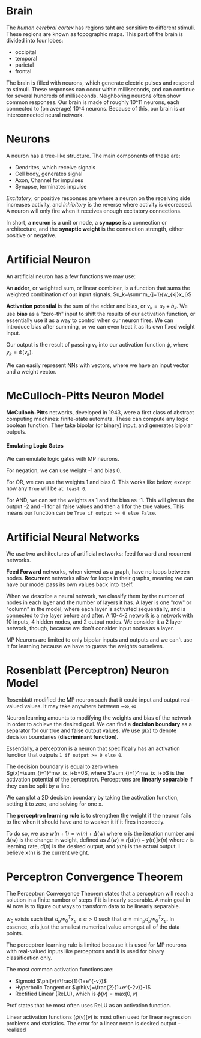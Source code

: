 # Brain
The *human cerebral cortex* has regions taht are sensitive to different stimuli. These regions are known as topographic maps. This part of the brain is divided into four lobes: 
- occipital
- temporal
- parietal
- frontal

The brain is filled with neurons, which generate electric pulses and respond to stimuli. These responses can occur within milliseconds, and can continue for several hundreds of milliseconds. Neighboring neurons often show common responses. Our brain is made of roughly 10^11 neurons, each connected to (on average) 10^4 neurons. Because of this, our brain is an interconnected neural network. 

# Neurons

A neuron has a tree-like structure. The main components of these are: 
- Dendrites, which receive signals
- Cell body, generates signal
- Axon, Channel for impulses
- Synapse, terminates impulse

*Excitatory*, or positive responses are where a neuron on the receiving side increases activity, and *inhibitory* is the reverse where activity is decreased. A neuron will only fire when it receives enough excitatory connections.

In short, a **neuron** is a unit or node, a **synapse** is a connection or architecture, and the **synaptic weight** is the connection strength, either positive or negative. 

# Artificial Neuron

An artificial neuron has a few functions we may use: 

An **adder**, or weighted sum, or linear combiner, is a function that sums the weighted combination of our input signals. 
$u_k=\sum^m_{j=1}{w_{kj}x_j}$

**Activation potential** is the sum of the adder and bias, or $v_k=u_k+b_k$. We use **bias** as a "zero-th" input to shift the results of our activation function, or essentially use it as a way to control when our neuron fires. We can introduce bias after summing, or we can even treat it as its own fixed weight input. 

Our output is the result of passing $v_k$ into our activation function $\phi$, where $y_k=\phi(v_k)$. 

We can easily represent NNs with vectors, where we have an input vector and a weight vector. 
# McCulloch-Pitts Neuron Model
**McCulloch-Pitts** networks, developed in 1943, were a first class of abstract computing machines: finite-state automata. These can compute any logic boolean function. They take bipolar (or binary) input, and generates bipolar outputs. 

#### Emulating Logic Gates

We can emulate logic gates with MP neurons. 

For negation, we can use weight -1 and bias 0. 

For OR, we can use the weights 1 and bias 0. This works like below, except now any `True` will be `at least 0`. 

For AND, we can set the weights as 1 and the bias as -1. This will give us the output -2 and -1 for all false values and then a 1 for the true values. This means our function can be `True if output >= 0 else False`. 

# Artificial Neural Networks

We use two architectures of artificial networks: feed forward and recurrent networks. 

**Feed Forward** networks, when viewed as a graph, have no loops between nodes. **Recurrent** networks allow for loops in their graphs, meaning we can have our model pass its own values back into itself. 

When we describe a neural network, we classify them by the number of nodes in each layer and the number of layers it has. A layer is one "row" or "column" in the model, where each layer is activated sequentially, and is connected to the layer before and after. A 10-4-2 network is a network with 10 inputs, 4 hidden nodes, and 2 output nodes. We consider it a 2 layer network, though, because we don't consider input nodes as a layer. 

MP Neurons are limited to only bipolar inputs and outputs and we can't use it for learning because we have to guess the weights ourselves. 

# Rosenblatt (Perceptron) Neuron Model

Rosenblatt modified the MP neuron such that it could input and output real-valued values. It may take anywhere between $-\infty, \infty$ 

Neuron learning amounts to modifying the weights and bias of the network in order to achieve the desired goal. We can find a **decision boundary** as a separator for our true and false output values. We use $g(x)$ to denote decision boundaries (**discriminant function**). 

Essentially, a perceptron is a neuron that specifically has an activation function that outputs `1 if output >= 0 else 0`. 

The decision boundary is equal to zero when $g(x)=\sum_{i=1}^mw_ix_i+b=0$, where $\sum_{i=1}^mw_ix_i+b$ is the activation potential of the perceptron. Perceptrons are **linearly separable** if they can be split by a line. 

We can plot a 2D decision boundary by taking the activation function, setting it to zero, and solving for one x. 

The **perceptron learning rule** is to strengthen the weight if the neuron fails to fire when it should have and to weaken it if it fires incorrectly. 

To do so, we use $w(n+1)=w(n)+\Delta(w)$ where $n$ is the iteration number and $\Delta(w)$ is the change in weight, defined as $\Delta(w)=r[d(n)-y(n)]x(n)$ where $r$ is learning rate, $d(n)$ is the desired output, and $y(n)$ is the actual output. I believe x(n) is the current weight. 

# Perceptron Convergence Theorem
The Perceptron Convergence Theorem states that a perceptron will reach a solution in a finite number of steps if it is linearly separable. A main goal in AI now is to figure out ways to transform data to be linearly separable. 

$w_0$ exists such that $d_pw^T_0x_p \geq \alpha > 0$ such that $\alpha=\text{min}_pd_pw^T_0x_p$. In essence, $\alpha$ is just the smallest numerical value amongst all of the data points. 

  

The perceptron learning rule is limited because it is used for MP neurons with real-valued inputs like perceptrons and it is used for binary classification only. 

  

The most common activation functions are:

- Sigmoid $\phi(v)=\frac{1}{1+e^{-v}}$
- Hyperbolic Tangent or $\phi(v)=\frac{2}{1+e^{-2v}}-1$
- Rectified Linear (ReLU), which is $\phi(v)=\text{max}(0,v)$

Prof states that he most often uses ReLU as an activation function. 

Linear activation functions ($\phi(v)[v$) is most often used for linear regression problems and statistics. The error for a linear neron is desired output - realized

#
